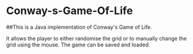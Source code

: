 # Conway-s-Game-Of-Life
##This is a Java implementation of Conway's Game of Life.

It allows the player to either randomise the grid or to manually change the grid using the mouse.
The game can be saved and loaded.
